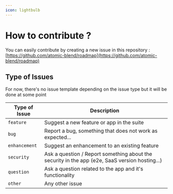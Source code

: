 ```yaml
---
icon: lightbulb
---
```


# How to contribute ?

You can easily contribute by creating a new issue in this repository : [https://github.com/atomic-blend/roadmap](https://github.com/atomic-blend/roadmap)



## Type of Issues

For now, there's no issue template depending on the issue type but it will be done at some point

| Type of Issue | Description                                                                                    |
| ------------- | ---------------------------------------------------------------------------------------------- |
| `feature`     | Suggest a new feature or app in the suite                                                      |
| `bug`         | Report a bug, something that does not work as expected...                                      |
| `enhancement` | Suggest an enhancement to an existing feature                                                  |
| `security`    | Ask a question / Report something about the security in the app (e2e, SaaS version hosting...) |
| `question`    | Ask a question related to the app and it's functionality                                       |
| `other`       | Any other issue                                                                                |

